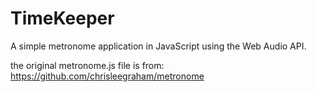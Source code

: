 # TimeKeeper
A simple metronome application in JavaScript using the Web Audio API.

the original metronome.js file is from: https://github.com/chrisleegraham/metronome
